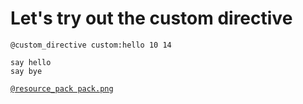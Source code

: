 # Let's try out the custom directive

`@custom_directive custom:hello 10 14`

```mcfunction
say hello
say bye
```

[`@resource_pack pack.png`](https://static.wikia.nocookie.net/minecraft_gamepedia/images/f/f8/Lectern_JE2_BE1.png)
